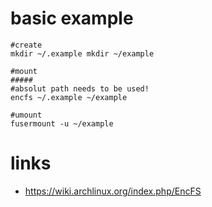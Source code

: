 # basic example

```
#create
mkdir ~/.example mkdir ~/example

#mount
#####
#absolut path needs to be used!
encfs ~/.example ~/example

#umount
fusermount -u ~/example
```

# links

* https://wiki.archlinux.org/index.php/EncFS
